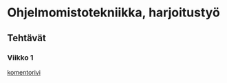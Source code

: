 # Ohjelmomistotekniikka, harjoitustyö
## Tehtävät
### Viikko 1
[komentorivi](/laskarit/viikko1/komentorivi.txt) 
